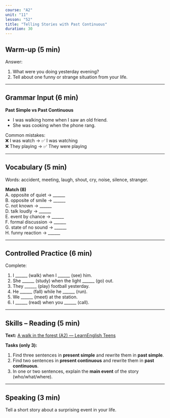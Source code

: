 ```yaml
---
course: "A2"
unit: "11"
lesson: "52"
title: "Telling Stories with Past Continuous"
duration: 30
---
```


## Warm-up (5 min)
Answer:
1. What were you doing yesterday evening?
2. Tell about one funny or strange situation from your life.

-------

## Grammar Input (6 min)
**Past Simple vs Past Continuous**  
- I was walking home when I saw an old friend.  
- She was cooking when the phone rang.  

Common mistakes:  
❌ I was watch → ✅ I was watching  
❌ They playing → ✅ They were playing  

-------

## Vocabulary (5 min)
Words: accident, meeting, laugh, shout, cry, noise, silence, stranger.  

**Match (8)**  
A. opposite of quiet → ______  
B. opposite of smile → ______  
C. not known → ______  
D. talk loudly → ______  
E. event by chance → ______  
F. formal discussion → ______  
G. state of no sound → ______  
H. funny reaction → ______  

-------

## Controlled Practice (6 min)
Complete:  
1. I ______ (walk) when I ______ (see) him.  
2. She ______ (study) when the light ______ (go) out.  
3. They ______ (play) football yesterday.  
4. He ______ (fall) while he ______ (run).  
5. We ______ (meet) at the station.  
6. I ______ (read) when you ______ (call).  

-------

## Skills – Reading (5 min)
**Text:** [A walk in the forest (A2) — LearnEnglish Teens](https://learnenglishteens.britishcouncil.org/study-break/reading-zone/a2-graded-reading/walk-forest-a2)

**Tasks (only 3):**
1) Find three sentences in **present simple** and rewrite them in **past simple**.  
2) Find two sentences in **present continuous** and rewrite them in **past continuous**.  
3) In one or two sentences, explain the **main event** of the story (who/what/where). 

-------

## Speaking (3 min)
Tell a short story about a surprising event in your life.
